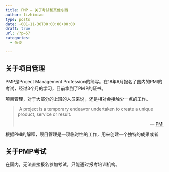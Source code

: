```yaml
---
title: PMP – 关于考试和其他东西
author: lizhimiao
type: posts
date: -001-11-30T00:00:00+00:00
draft: true
url: /?p=57
categories:
  - 杂谈

---
```

## 关于项目管理

PMP是Project Management Profession的简写。在18年6月报名了国内的PMI的考试，经过3个月的学习，目前拿到了PMP的证书。

项目管理，对于大部分的上班的人员来说，还是相对会接触少一点的工作。

> <p style="text-align: left;">
>    A project is a temporary endeavor undertaken to create a unique product, service or result.
> </p>
> 
> <p style="text-align: right;">
>   &#8212; <a href="https://www.pmi.org/about/learn-about-pmi/what-is-project-management">PMI</a>
> </p>

根据PMI的解释，项目管理是一项临时性的工作，用来创建一个独特的成果或者

## 关于PMP考试

在国内，无法直接报名参加考试，只能通过报考培训机构。